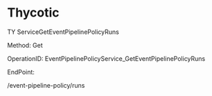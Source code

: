 #     Thycotic


TY ServiceGetEventPipelinePolicyRuns

Method: Get

OperationID: EventPipelinePolicyService_GetEventPipelinePolicyRuns

EndPoint:

/event-pipeline-policy/runs
